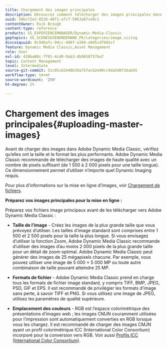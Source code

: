 ```yaml
---
title: Chargement des images principales
description: Découvrez comment télécharger des images principales dans Adobe Dynamic Media Classic.
uuid: 50bcf2e2-852b-48f1-a7c7-5063a87ce9c1
contentOwner: Rick Brough
content-type: reference
products: SG_EXPERIENCEMANAGER/Dynamic-Media-Classic
geptopics: SG_SCENESEVENONDEMAND_PK/categories/image_sizing
discoiquuid: 8c94bafc-94cc-496f-a394-a945cd7b02cf
feature: Dynamic Media Classic,Asset Management
role: User
exl-id: 410ba80c-7f01-4cd0-9ab3-db9658757ba7
topic: Content Management
level: Intermediate
source-git-commit: 51c05c62448b39a75facb2e90cc9da5d0f26ab45
workflow-type: tm+mt
source-wordcount: '259'
ht-degree: 2%

---
```


# Chargement des images principales{#uploading-master-images}

Avant de charger des images dans Adobe Dynamic Media Classic, vérifiez qu’elles ont la taille et le format les plus performants. Adobe Dynamic Media Classic recommande de télécharger des images de haute qualité avec un nombre de pixels suffisant (de 1 500 à 2 000 pixels pour une taille longue). Ce dimensionnement permet d’utiliser n’importe quel Dynamic Imaging requis.

Pour plus d’informations sur la mise en ligne d’images, voir [Chargement de fichiers](uploading-files.md#uploading_files).

**Préparez vos images principales pour la mise en ligne :**

Préparez vos fichiers image principaux avant de les télécharger vers Adobe Dynamic Media Classic :

* **Taille de l’image** - Créez les images de la plus grande taille que vous prévoyez d’utiliser. Les tailles d’image standard sont comprises entre 1 500 et 2 500 pixels pour la taille la plus longue. Si vous envisagez d’utiliser la fonction Zoom, Adobe Dynamic Media Classic recommande d’utiliser des images d’au moins 2 000 pixels de la plus grande taille pour un détail de zoom optimal. Adobe Dynamic Media Classic peut générer des images de 25 mégapixels chacune. Par exemple, vous pouvez utiliser une image de 5 000 × 5 000 MP ou toute autre combinaison de taille pouvant atteindre 25 MP.

* **Formats de fichier** - Adobe Dynamic Media Classic prend en charge tous les formats de fichier image standard, y compris TIFF, BMP, JPEG, PSD, GIF et EPS. Il est recommandé de privilégier les formats d’image sans perte, à savoir TIFF et PNG. Si vous utilisez une image de JPEG, utilisez les paramètres de qualité supérieure.

* **Emplacement des couleurs** - RGB est l’espace colorimétrique des présentations d’images web ; les images CMJN couramment utilisées pour l’impression sont automatiquement converties en RGB lorsque vous les chargez. Il est recommandé de charger des images CMJN ayant un profil colorimétrique ICC (International Color Consortium) incorporé pour la conversion vers RGB. Voir aussi [Profils ICC (International Color Consortium)](/help/using/icc-profiles.md).
